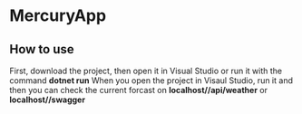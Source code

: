 # MercuryApp

## How to use

First, download the project, then open it in Visual Studio or run it with the command **dotnet run**
When you open the project in Visaul Studio, run it and then you can check the current forcast on **localhost/<port>/api/weather** or **localhost/<port>/swagger**
